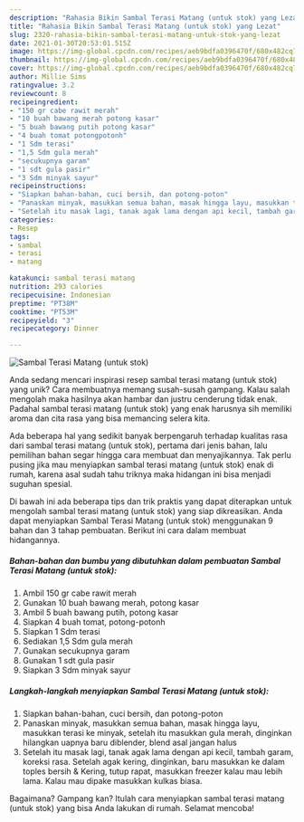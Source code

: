 ```yaml
---
description: "Rahasia Bikin Sambal Terasi Matang (untuk stok) yang Lezat"
title: "Rahasia Bikin Sambal Terasi Matang (untuk stok) yang Lezat"
slug: 2320-rahasia-bikin-sambal-terasi-matang-untuk-stok-yang-lezat
date: 2021-01-30T20:53:01.515Z
image: https://img-global.cpcdn.com/recipes/aeb9bdfa0396470f/680x482cq70/sambal-terasi-matang-untuk-stok-foto-resep-utama.jpg
thumbnail: https://img-global.cpcdn.com/recipes/aeb9bdfa0396470f/680x482cq70/sambal-terasi-matang-untuk-stok-foto-resep-utama.jpg
cover: https://img-global.cpcdn.com/recipes/aeb9bdfa0396470f/680x482cq70/sambal-terasi-matang-untuk-stok-foto-resep-utama.jpg
author: Millie Sims
ratingvalue: 3.2
reviewcount: 8
recipeingredient:
- "150 gr cabe rawit merah"
- "10 buah bawang merah potong kasar"
- "5 buah bawang putih potong kasar"
- "4 buah tomat potongpotonh"
- "1 Sdm terasi"
- "1,5 Sdm gula merah"
- "secukupnya garam"
- "1 sdt gula pasir"
- "3 Sdm minyak sayur"
recipeinstructions:
- "Siapkan bahan-bahan, cuci bersih, dan potong-poton"
- "Panaskan minyak, masukkan semua bahan, masak hingga layu, masukkan terasi ke minyak, setelah itu masukkan gula merah, dinginkan hilangkan uapnya baru diblender, blend asal jangan halus"
- "Setelah itu masak lagi, tanak agak lama dengan api kecil, tambah garam, koreksi rasa. Setelah agak kering, dinginkan, baru masukkan ke dalam toples bersih &amp; Kering, tutup rapat, masukkan freezer kalau mau lebih lama. Kalau mau dipake masukkan kulkas biasa."
categories:
- Resep
tags:
- sambal
- terasi
- matang

katakunci: sambal terasi matang 
nutrition: 293 calories
recipecuisine: Indonesian
preptime: "PT38M"
cooktime: "PT53M"
recipeyield: "3"
recipecategory: Dinner

---
```



![Sambal Terasi Matang (untuk stok)](https://img-global.cpcdn.com/recipes/aeb9bdfa0396470f/680x482cq70/sambal-terasi-matang-untuk-stok-foto-resep-utama.jpg)

Anda sedang mencari inspirasi resep sambal terasi matang (untuk stok) yang unik? Cara membuatnya memang susah-susah gampang. Kalau salah mengolah maka hasilnya akan hambar dan justru cenderung tidak enak. Padahal sambal terasi matang (untuk stok) yang enak harusnya sih memiliki aroma dan cita rasa yang bisa memancing selera kita.



Ada beberapa hal yang sedikit banyak berpengaruh terhadap kualitas rasa dari sambal terasi matang (untuk stok), pertama dari jenis bahan, lalu pemilihan bahan segar hingga cara membuat dan menyajikannya. Tak perlu pusing jika mau menyiapkan sambal terasi matang (untuk stok) enak di rumah, karena asal sudah tahu triknya maka hidangan ini bisa menjadi suguhan spesial.


Di bawah ini ada beberapa tips dan trik praktis yang dapat diterapkan untuk mengolah sambal terasi matang (untuk stok) yang siap dikreasikan. Anda dapat menyiapkan Sambal Terasi Matang (untuk stok) menggunakan 9 bahan dan 3 tahap pembuatan. Berikut ini cara dalam membuat hidangannya.

<!--inarticleads1-->

##### Bahan-bahan dan bumbu yang dibutuhkan dalam pembuatan Sambal Terasi Matang (untuk stok):

1. Ambil 150 gr cabe rawit merah
1. Gunakan 10 buah bawang merah, potong kasar
1. Ambil 5 buah bawang putih, potong kasar
1. Siapkan 4 buah tomat, potong-potonh
1. Siapkan 1 Sdm terasi
1. Sediakan 1,5 Sdm gula merah
1. Gunakan secukupnya garam
1. Gunakan 1 sdt gula pasir
1. Siapkan 3 Sdm minyak sayur




<!--inarticleads2-->

##### Langkah-langkah menyiapkan Sambal Terasi Matang (untuk stok):

1. Siapkan bahan-bahan, cuci bersih, dan potong-poton
1. Panaskan minyak, masukkan semua bahan, masak hingga layu, masukkan terasi ke minyak, setelah itu masukkan gula merah, dinginkan hilangkan uapnya baru diblender, blend asal jangan halus
1. Setelah itu masak lagi, tanak agak lama dengan api kecil, tambah garam, koreksi rasa. Setelah agak kering, dinginkan, baru masukkan ke dalam toples bersih &amp; Kering, tutup rapat, masukkan freezer kalau mau lebih lama. Kalau mau dipake masukkan kulkas biasa.




Bagaimana? Gampang kan? Itulah cara menyiapkan sambal terasi matang (untuk stok) yang bisa Anda lakukan di rumah. Selamat mencoba!
